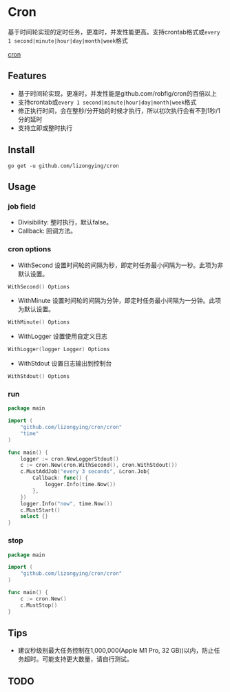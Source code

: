 # Cron

基于时间轮实现的定时任务，更准时，并发性能更高。支持crontab格式或`every 1 second|minute|hour|day|month|week`格式

[cron](https://github.com/lizongying/cron)

## Features

* 基于时间轮实现，更准时，并发性能是github.com/robfig/cron的百倍以上
* 支持crontab或`every 1 second|minute|hour|day|month|week`格式
* 修正执行时间，会在整秒/分开始的时候才执行，所以初次执行会有不到1秒/1分的延时
* 支持立即或整时执行

## Install

```shell
go get -u github.com/lizongying/cron
```

## Usage

### job field

* Divisibility: 整时执行，默认false。
* Callback: 回调方法。

### cron options

* WithSecond 设置时间轮的间隔为秒，即定时任务最小间隔为一秒。此项为非默认设置。

```go
WithSecond() Options
```

* WithMinute 设置时间轮的间隔为分钟，即定时任务最小间隔为一分钟。此项为默认设置。

```go
WithMinute() Options
```

* WithLogger 设置使用自定义日志

```go
WithLogger(logger Logger) Options
```

* WithStdout 设置日志输出到控制台

```go
WithStdout() Options
```

### run

```go
package main

import (
	"github.com/lizongying/cron/cron"
	"time"
)

func main() {
	logger := cron.NewLoggerStdout()
	c := cron.New(cron.WithSecond(), cron.WithStdout())
	c.MustAddJob("every 3 seconds", &cron.Job{
		Callback: func() {
			logger.Info(time.Now())
		},
	})
	logger.Info("now", time.Now())
	c.MustStart()
	select {}
}

```

### stop

```go
package main

import (
	"github.com/lizongying/cron/cron"
)

func main() {
	c := cron.New()
	c.MustStop()
}

```

## Tips

* 建议秒级别最大任务控制在1,000,000(Apple M1 Pro, 32 GB))以内，防止任务超时。可能支持更大数量，请自行测试。

## TODO
